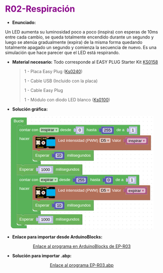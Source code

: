 # <FONT COLOR=#8B008B>R02-Respiración</font>
* **Enunciado:**

Un LED aumenta su luminosidad poco a poco (inspira) con esperas de 10ms entre cada cambio, se queda totalmente encendido durante un segundo y luego se atenúa gradualmente (expira) de la misma forma quedando totalmente apagado un segundo y comienza la secuencia de nuevo. Es una simulación que hace parecer que el LED está respirando.

* **Material necesario:**
Todo corresponde al EASY PLUG Starter Kit [KS0158](https://wiki.keyestudio.com/Ks0158_Keyestudio_EASY_plug_starter_kit_for_Arduino)
  
    > 1 - Placa Easy Plug ([Ks0240](https://wiki.keyestudio.com/Ks0240_keyestudio_EASY_plug_Control_Board_V2.0))
    >
    > 1 - Cable USB (Incluido con la placa)
    >
    > 1 - Cable Easy Plug
    >
    > 1 - Módulo con diodo LED blanco ([Ks0100](https://wiki.keyestudio.com/Ks0100_keyestudio_EASY_plug_White_LED_Module))

* **Solución gráfica:**

<center>

![Programa del reto EP-R03](../img/retos/R03.png)

</center>

* **Enlace para importar desde ArduinoBlocks:**

<center>

[Enlace al programa en ArduinoBlocks de EP-R03](http://www.arduinoblocks.com/web/project/924641)

</center>

* **Solución para importar .abp:**

<center>

[Enlace al programa EP-R03.abp](./retos/EP-R03.abp)

</center>
